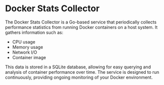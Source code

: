 # Docker Stats Collector

The Docker Stats Collector is a Go-based service that periodically collects performance statistics from running Docker containers on a host system. It gathers information such as:

- CPU usage
- Memory usage
- Network I/O
- Container image

This data is stored in a SQLite database, allowing for easy querying and analysis of container performance over time. The service is designed to run continuously, providing ongoing monitoring of your Docker environment.
